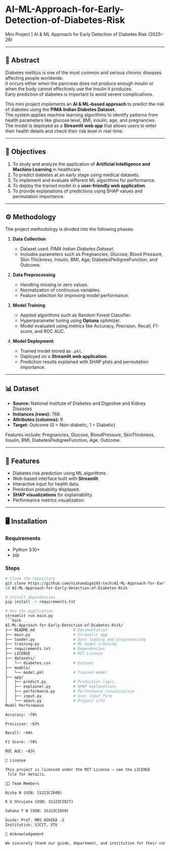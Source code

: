 # AI-ML-Approach-for-Early-Detection-of-Diabetes-Risk
Mini Project | AI & ML Approach for Early Detection of Diabetes Risk (2025–26)

---

## 📖 Abstract
Diabetes mellitus is one of the most common and serious chronic diseases affecting people worldwide.  
It occurs either when the pancreas does not produce enough insulin or when the body cannot effectively use the insulin it produces.  
Early prediction of diabetes is important to avoid severe complications.  

This mini project implements an **AI & ML–based approach** to predict the risk of diabetes using the **PIMA Indian Diabetes Dataset**.  
The system applies machine learning algorithms to identify patterns from health parameters like glucose level, BMI, insulin, age, and pregnancies.  
The model is deployed as a **Streamlit web app** that allows users to enter their health details and check their risk level in real-time.

---

## 🎯 Objectives
1. To study and analyze the application of **Artificial Intelligence and Machine Learning** in healthcare.  
2. To predict diabetes at an early stage using medical datasets.  
3. To implement and evaluate different ML algorithms for performance.  
4. To deploy the trained model in a **user-friendly web application**.  
5. To provide explanations of predictions using SHAP values and permutation importance.

---

## ⚙️ Methodology
The project methodology is divided into the following phases:

1. **Data Collection**  
   - Dataset used: *PIMA Indian Diabetes Dataset*.  
   - Includes parameters such as Pregnancies, Glucose, Blood Pressure, Skin Thickness, Insulin, BMI, Age, DiabetesPedigreeFunction, and Outcome.

2. **Data Preprocessing**  
   - Handling missing or zero values.  
   - Normalization of continuous variables.  
   - Feature selection for improving model performance.

3. **Model Training**  
   - Applied algorithms such as Random Forest Classifier.  
   - Hyperparameter tuning using **Optuna** optimizer.  
   - Model evaluated using metrics like Accuracy, Precision, Recall, F1-score, and ROC AUC.

4. **Model Deployment**  
   - Trained model stored as `.pkl`.  
   - Deployed on a **Streamlit web application**.  
   - Prediction results explained with SHAP plots and permutation importance.

---

## 📊 Dataset
- **Source:** National Institute of Diabetes and Digestive and Kidney Diseases  
- **Instances (rows):** 768  
- **Attributes (columns):** 9  
- **Target:** Outcome (0 = Non-diabetic, 1 = Diabetic)  

Features include: Pregnancies, Glucose, BloodPressure, SkinThickness, Insulin, BMI, DiabetesPedigreeFunction, Age, Outcome.

---

## 🚀 Features
- Diabetes risk prediction using ML algorithms.  
- Web-based interface built with **Streamlit**.  
- Interactive input for health data.  
- Prediction probability displayed.  
- **SHAP visualizations** for explainability.  
- Performance metrics visualization.  

---

## 🖥️ Installation

### Requirements
- Python 3.10+  
- pip  

### Steps
```bash
# Clone the repository
git clone https://github.com/nishaediga193-tech/AI-ML-Approach-for-Early-Detection-of-Diabetes-Risk.git
cd AI-ML-Approach-for-Early-Detection-of-Diabetes-Risk

# Install dependencies
pip install -r requirements.txt

# Run the application
streamlit run main.py
```bash
AI-ML-Approach-for-Early-Detection-of-Diabetes-Risk/
├── README.md                 # Documentation
├── main.py                   # Streamlit app
├── loader.py                 # Data loading and preprocessing
├── training.py               # ML model training
├── requirements.txt          # Dependencies
├── LICENSE                   # MIT License
├── datasets/
│   └── diabetes.csv          # Dataset
├── models/
│   └── model.pkl             # Trained model
├── app/
│   ├── predict.py            # Prediction logic
│   ├── explainer.py          # SHAP explanations
│   ├── performance.py        # Performance visualization
│   ├── input.py              # User input form
│   └── about.py              # Project info
Model Performance

Accuracy: ~78%

Precision: ~63%

Recall: ~94%

F1 Score: ~76%

ROC AUC: ~83%

📜 License

This project is licensed under the MIT License – see the LICENSE
 file for details.

👩‍💻 Team Members

Nisha N (USN: 1SJ23CI040)

K G Shrujana (USN: 1SJ23CI027)

Sahana T N (USN: 1SJ23CI050)

Guide: Prof. MRS ASHIKA .S
Institution: SJCIT, VTU

🙏 Acknowledgement

We sincerely thank our guide, department, and institution for their constant support and encouragement throughout the mini project.